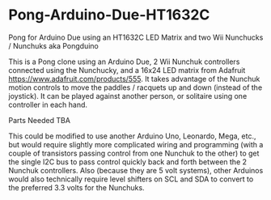 # Pong-Arduino-Due-HT1632C
Pong for Arduino Due using an HT1632C LED Matrix and two Wii Nunchucks / Nunchuks
aka Pongduino

This is a Pong clone using an Arduino Due, 2 Wii Nunchuk controllers connected using the Nunchucky, and a 16x24 LED matrix from Adafruit https://www.adafruit.com/products/555. It takes advantage of the Nunchuk motion controls to move the paddles / racquets up and down (instead of the joystick). It can be played against another person, or solitaire using one controller in each hand. 

Parts Needed
TBA

This could be modified to use another Arduino Uno, Leonardo, Mega, etc., but would require slightly more complicated wiring and programming (with a couple of transistors passing control from one Nunchuk to the other) to get the single I2C bus to pass control quickly back and forth between the 2 Nunchuk controllers. Also (because they are 5 volt systems), other Arduinos would also technically require level shifters on SCL and SDA to convert to the preferred 3.3 volts for the Nunchuks. 
